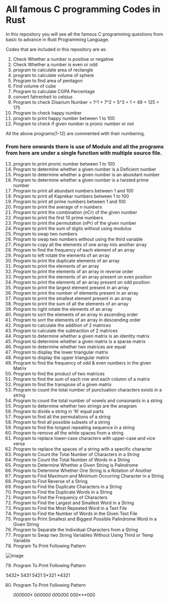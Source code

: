 
# All famous C programming Codes in Rust

In this repository you will see all the famous C programming
questions from basic to advance in Rust Programming Language.

Codes that are included in this repository are as:

1. Check Whether a number is positive or negative
2. Check Whether a number is even or odd
3. program to calculate area of rectangle
4. program to calculate volume of sphere
5. Program to find area of pentagon
6. Find volume of cube
7. Program to calculate CGPA Percentage
8. convert fahrenheit to celsius
9. Program to check Disarium Number = 1^1 + 7^2 + 5^3 = 1 + 49 + 125 = 175
10. Program to check happy number
11. program to print happy number between 1 to 100
12. Program to check if given number is pronic number or not

All the above programs(1-12) are commented with their numbering.<br>

<h3>From here onwards there is use of Module and all the programs from here are
under a single function with multiple source file.</h3>

13. program to print pronic number between 1 to 100
14. Program to determine whether a given number is a Deficient number
15. Program to determine whether a given number is an abundant number
16. Program to determine whether a given number is a twisted prime number
17. Program to print all abundant numbers between 1 and 100
18. Program to print all Kaprekar numbers between 1 to 100
19. Program to print all prime numbers between 1 and 100
20. Program to print the average of n numbers
21. Program to print the combination (nCr) of the given number
22. Program to print the first 10 prime numbers
23. Program to print the permutation (nPr) of the given number
24. Program to print the sum of digits without using modulus
25. Program to swap two numbers
26. Program to swap two numbers without using the third variable
27. Program to copy all the elements of one array into another array
28. Program to find the frequency of each element of an array
29. Program to left rotate the elements of an array
30. Program to print the duplicate elements of an array
31. Program to print the elements of an array
32. Program to print the elements of an array in reverse order
33. Program to print the elements of an array present on even position
34. Program to print the elements of an array present on odd position
35. Program to print the largest element present in an array
36. Program to print the number of elements present in an array
37. Program to print the smallest element present in an array
38. Program to print the sum of all the elements of an array
39. Program to right rotate the elements of an array
40. Program to sort the elements of an array in ascending order
41. Program to sort the elements of an array in descending order
42. Program to calculate the addition of 2 matrices
43. Program to calculate the subtraction of 2 matrices
44. Program to determine whether a given matrix is an identity matrix
45. Program to determine whether a given matrix is a sparse matrix
46. Program to determine whether two matrices are equal
47. Program to display the lower triangular matrix
48. Program to display the upper triangular matrix
49. Program to find the frequency of odd & even numbers in the given Matrix
50. Program to find the product of two matrices
51. Program to find the sum of each row and each column of a matrix
52. Program to find the transpose of a given matrix
53. Program to count the total number of punctuation characters exists in a string
54. Program to count the total number of vowels and consonants in a string
55. Program to determine whether two strings are the anagram
56. Program to divide a string in 'N' equal parts
57. Program to find all the permutations of a string
58. Program to find all possible subsets of a string
59. Program to find the longest repeating sequence in a string
60. Program to remove all the white spaces from a string
61. Program to replace lower-case characters with upper-case and vice versa
62. Program to replace the spaces of a string with a specific character
63. Program to Count the Total Number of Characters in a String
64. Program to Count the Total Number of Words in a String
65. Program to Determine Whether a Given String is Palindrome
66. Program to Determine Whether One String is a Rotation of Another
67. Program to Find Maximum and Minimum Occurring Character in a String
68. Program to Find Reverse of a String
69. Program to Find the Duplicate Characters in a String
70. Program to Find the Duplicate Words in a String
71. Program to Find the Frequency of Characters
72. Program to Find the Largest and Smallest Word in a String
73. Program to Find the Most Repeated Word in a Text File
74. Program to Find the Number of Words in the Given Text File
75. Program to Print Smallest and Biggest Possible Palindrome Word in a Given String
76. Program to Separate the Individual Characters from a String
77. Program to Swap two String Variables Without Using Third or Temp Variable
78. Program To Print Following Pattern
   
   
   ![image](https://user-images.githubusercontent.com/26991675/175508907-44ec3c87-5eac-4ae8-a502-aee2a2b09dd9.png)
   
79. Program To Print Following Pattern

   5432*
   543*1
   54*21
   5*321
   *4321

80. Program To Print Following Pattern

    *000*000*
    0*00*00*0
    00*0*0*00
    000***000
    
 
